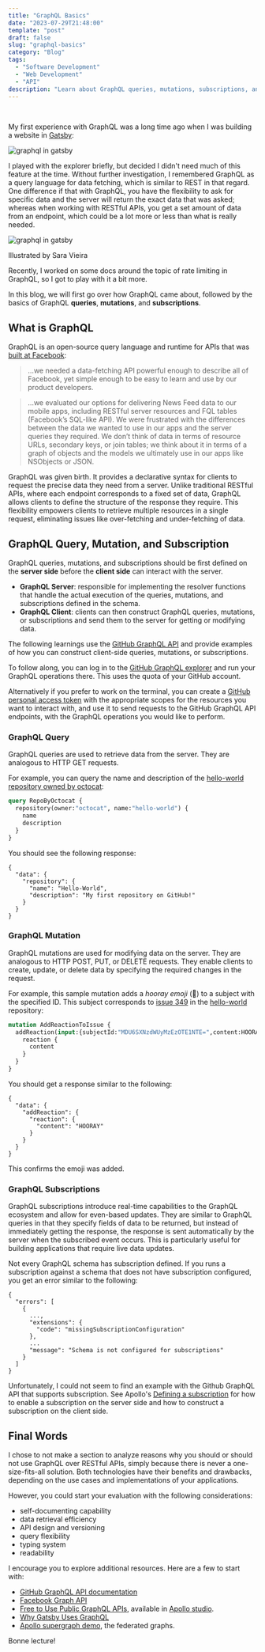 ```yaml
---
title: "GraphQL Basics"
date: "2023-07-29T21:48:00"
template: "post"
draft: false
slug: "graphql-basics"
category: "Blog"
tags:
  - "Software Development"
  - "Web Development"
  - "API"
description: "Learn about GraphQL queries, mutations, subscriptions, and more."
---
```


<br>

My first experience with GraphQL was a long time ago when I was building a website in [Gatsby](https://www.gatsbyjs.com/docs/graphql/):

![graphql in gatsby](/media/graphql.png)

I played with the explorer briefly, but decided I didn't need much of this feature at the time. Without further investigation, I remembered GraphQL as a query language for data fetching, which is similar to REST in that regard. One difference if that with GraphQL, you have the flexibility to ask for specific data and the server will return the exact data that was asked; whereas when working with RESTful APIs, you get a set amount of data from an endpoint, which could be a lot more or less than what is really needed.

![graphql in gatsby](/media/graphql-burger.png)
<figcaption>Illustrated by Sara Vieira</figcaption>

Recently, I worked on some docs around the topic of rate limiting in GraphQL, so I got to play with it a bit more.

In this blog, we will first go over how GraphQL came about, followed by the basics of GraphQL **queries**, **mutations**, and **subscriptions**.

## What is GraphQL

GraphQL is an open-source query language and runtime for APIs that was [built at Facebook](https://engineering.fb.com/2015/09/14/core-data/graphql-a-data-query-language/):

> ...we needed a data-fetching API powerful enough to describe all of Facebook, yet simple enough to be easy to learn and use by our product developers.

> ...we evaluated our options for delivering News Feed data to our mobile apps, including RESTful server resources and FQL tables (Facebook’s SQL-like API). We were frustrated with the differences between the data we wanted to use in our apps and the server queries they required. We don’t think of data in terms of resource URLs, secondary keys, or join tables; we think about it in terms of a graph of objects and the models we ultimately use in our apps like NSObjects or JSON.

GraphQL was given birth. It provides a declarative syntax for clients to request the precise data they need from a server. Unlike traditional RESTful APIs, where each endpoint corresponds to a fixed set of data, GraphQL allows clients to define the structure of the response they require. This flexibility empowers clients to retrieve multiple resources in a single request, eliminating issues like over-fetching and under-fetching of data.

## GraphQL Query, Mutation, and Subscription

GraphQL queries, mutations, and subscriptions should be first defined on the **server side** before the **client side** can interact with the server.

* **GraphQL Server**: responsible for implementing the resolver functions that handle the actual execution of the queries, mutations, and subscriptions defined in the schema.
* **GraphQL Client**: clients can then construct GraphQL queries, mutations, or subscriptions and send them to the server for getting or modifying data.

The following learnings use the [GitHub GraphQL API](https://docs.github.com/en/graphql) and provide examples of how you can construct client-side queries, mutations, or subscriptions.

To follow along, you can log in to the [GitHub GraphQL explorer](https://docs.github.com/en/graphql/overview/explorer) and run your GraphQL operations there. This uses the quota of your GitHub account.

Alternatively if you prefer to work on the terminal, you can create a [GitHub personal access token](https://docs.github.com/en/authentication/keeping-your-account-and-data-secure/managing-your-personal-access-tokens) with the appropriate scopes for the resources you want to interact with, and use it to send requests to the GitHub GraphQL API endpoints, with the GraphQL operations you would like to perform.

### GraphQL Query

GraphQL queries are used to retrieve data from the server. They are analogous to HTTP GET requests.

For example, you can query the name and description of the [hello-world repository owned by octocat](https://github.com/octocat/Hello-World):

```graphql
query RepoByOctocat {
  repository(owner:"octocat", name:"hello-world") {
    name
    description
  }
}
```

You should see the following response:

```text
{
  "data": {
    "repository": {
      "name": "Hello-World",
      "description": "My first repository on GitHub!"
    }
  }
}
```

### GraphQL Mutation

GraphQL mutations are used for modifying data on the server. They are analogous to HTTP POST, PUT, or DELETE requests. They enable clients to create, update, or delete data by specifying the required changes in the request.

For example, this sample mutation adds a _hooray emoji_ (🎉) to a subject with the specified ID. This subject corresponds to [issue 349](https://github.com/octocat/Hello-World/issues/349) in the [hello-world](https://github.com/octocat/Hello-World) repository:

```graphql
mutation AddReactionToIssue {
  addReaction(input:{subjectId:"MDU6SXNzdWUyMzEzOTE1NTE=",content:HOORAY}) {
    reaction {
      content
    }
  }
}
```

You should get a response similar to the following:

```text
{
  "data": {
    "addReaction": {
      "reaction": {
        "content": "HOORAY"
      }
    }
  }
}
```

This confirms the emoji was added.

### GraphQL Subscriptions

GraphQL subscriptions introduce real-time capabilities to the GraphQL ecosystem and allow for even-based updates. They are similar to GraphQL queries in that they specify fields of data to be returned, but instead of immediately getting the response, the response is sent automatically by the server when the subscribed event occurs. This is particularly useful for building applications that require live data updates.

Not every GraphQL schema has subscription defined. If you runs a subscription against a schema that does not have subscription configured, you get an error similar to the following:

```text
{
  "errors": [
    {
      ...,
      "extensions": {
        "code": "missingSubscriptionConfiguration"
      },
      ...
      "message": "Schema is not configured for subscriptions"
    }
  ]
}
```

Unfortunately, I could not seem to find an example with the Github GraphQL API that supports subscription. See Apollo's [Defining a subscription](https://www.apollographql.com/docs/react/data/subscriptions/#defining-a-subscription) for how to enable a subscription on the server side and how to construct a subscription on the client side.

## Final Words

I chose to not make a section to analyze reasons why you should or should not use GraphQL over RESTful APIs, simply because there is never a one-size-fits-all solution. Both technologies have their benefits and drawbacks, depending on the use cases and implementations of your applications.

However, you could start your evaluation with the following considerations:

* self-documenting capability
* data retrieval efficiency
* API design and versioning
* query flexibility
* typing system
* readability

I encourage you to explore additional resources. Here are a few to start with:

* [GitHub GraphQL API documentation](https://docs.github.com/en/graphql)
* [Facebook Graph API](https://developers.facebook.com/docs/graph-api/)
* [Free to Use Public GraphQL APIs](https://www.apollographql.com/blog/community/backend/8-free-to-use-graphql-apis-for-your-projects-and-demos/), available in [Apollo studio](https://studio.apollographql.com).
* [Why Gatsby Uses GraphQL](https://www.gatsbyjs.com/docs/why-gatsby-uses-graphql/)
* [Apollo supergraph demo](https://github.com/apollographql/supergraph-demo), the federated graphs.

Bonne lecture!

<br>
